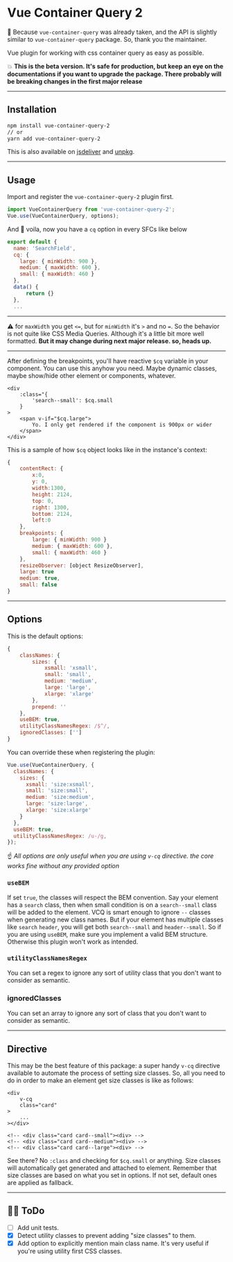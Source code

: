 # Vue Container Query 2

🧐 Because `vue-container-query` was already taken, and the API is slightly similar to `vue-container-query` package. So, thank you the maintainer.

Vue plugin for working with css container query as easy as possible.

💥 **This is the beta version. It's safe for production, but keep an eye on the documentations if you want to upgrade the package. There probably will be breaking changes in the first major release**

---

## Installation

```bash
npm install vue-container-query-2
// or
yarn add vue-container-query-2
```

This is also available on [jsdeliver](https://www.jsdelivr.com/) and [unpkg](https://unpkg.com/).

---

## Usage

Import and register the `vue-container-query-2` plugin first.

```javascript
import VueContainerQuery from 'vue-container-query-2';
Vue.use(VueContainerQuery, options);
```

And :tada: voila, now you have a `cq` option in every SFCs like below

```javascript
export default {
  name: 'SearchField',
  cq: {
    large: { minWidth: 900 },
    medium: { maxWidth: 600 },
    small: { maxWidth: 460 }
  },
  data() {
      return {}
  },
  ...
```

---

:warning: for `maxWidth` you get `<=`, but for `minWidth` it's `>` and no `=`. So the behavior is not quite like CSS Media Queries. Although it's a little bit more well formatted. **But it may change during next major release. so, heads up.**

---

After defining the breakpoints, you'll have reactive `$cq` variable in your component. You can use this anyhow you need. Maybe dynamic classes, maybe show/hide other element or components, whatever.

```vue
<div
    :class="{
        'search--small': $cq.small
    }
>
    <span v-if="$cq.large">
        Yo. I only get rendered if the component is 900px or wider
    </span>
</div>
```

This is a sample of how `$cq` object looks like in the instance's context:

```javascript
{
    contentRect: {
        x:0,
        y: 0,
        width:1300, 
        height: 2124, 
        top: 0,
        right: 1300,
        bottom: 2124,
        left:0
    },
    breakpoints: {
        large: { minWidth: 900 }
        medium: { maxWidth: 600 },
        small: { maxWidth: 460 }
    },
    resizeObserver: [object ResizeObserver],
    large: true
    medium: true,
    small: false
}
```

---

## Options

This is the default options:

```javascript
{
    classNames: {
        sizes: {
            xsmall: 'xsmall',
            small: 'small',
            medium: 'medium',
            large: 'large',
            xlarge: 'xlarge'
        },
        prepend: ''
    },
    useBEM: true,
    utilityClassNamesRegex: /$^/,
    ignoredClasses: ['']
}
```

You can override these when registering the plugin:

```javascript
Vue.use(VueContainerQuery, {
  classNames: {
    sizes: {
      xsmall: 'size:xsmall',
      small: 'size:small',
      medium: 'size:medium',
      large: 'size:large',
      xlarge: 'size:xlarge'
    }
  },
  useBEM: true,
  utilityClassNamesRegex: /u-/g,
});
```

☝ _All options are only useful when you are using `v-cq` directive. the core works fine without any provided option_

### `useBEM`

If set `true`, the classes will respect the BEM convention. Say your element has a `search` class, then when small condition is on a `search--small` class will be added to the element. VCQ is smart enough to ignore `--` classes when generating new class names. But if your element has multiple classes like `search` `header`, you will get both `search--small` and `header--small`. So if you are using `useBEM`, make sure you implement a valid BEM structure. Otherwise this plugin won't work as intended.

### `utilityClassNamesRegex`

You can set a regex to ignore any sort of utility class that you don't want to consider as semantic.

### ignoredClasses

You can set an array to ignore any sort of class that you don't want to consider as semantic.

---

## Directive

This may be the best feature of this package: a super handy `v-cq` directive available to automate the process of setting size classes. So, all you need to do in order to make an element get size classes is like as follows:

```vue
<div
    v-cq
    class="card"
>
    ...
></div>

<!-- <div class="card card--small"><div> -->
<!-- <div class="card card--medium"><div> -->
<!-- <div class="card card--large"><div> -->
```

See there? No `:class` and checking for `$cq.small` or anything. Size classes will automatically get generated and attached to element. Remember that size classes are based on what you set in options. If not set, default ones are applied as fallback.

---

## 👨‍💻 ToDo

- [ ] Add unit tests.
- [x] Detect utility classes to prevent adding "size classes" to them.
- [x] Add option to explicitly mention main class name. It's very useful if you're using utility first CSS classes.
